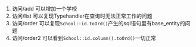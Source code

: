 1. 访问/add 可以增加一个学校
2. 访问/list 可以复现Typehandler在查询时无法正常工作的问题
3. 访问/order 可以复现`School::id.toOrd()`产生的sql语句里有base_entity的问题
4. 访问/order2 可以看到`School::id.column().toOrd()`一切正常
